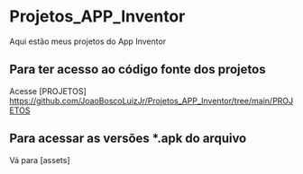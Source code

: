 # Projetos_APP_Inventor
Aqui estão meus projetos do App Inventor

## Para ter acesso ao código fonte dos projetos

Acesse [PROJETOS] https://github.com/JoaoBoscoLuizJr/Projetos_APP_Inventor/tree/main/PROJETOS

## Para acessar as versões *.apk do arquivo

Vá para [assets] 
